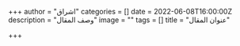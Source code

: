 +++
author = "اشراق"
categories = []
date = 2022-06-08T16:00:00Z
description = "وصف المقال"
image = ""
tags = []
title = "عنوان المقال"

+++
